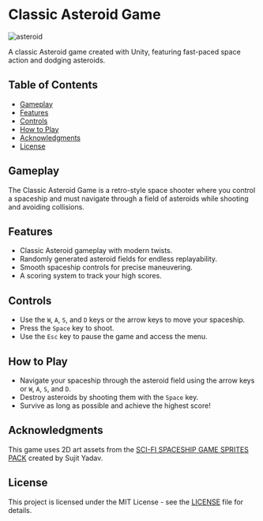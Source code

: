 # Classic Asteroid Game

![asteroid](https://github.com/calalalizade/UnityGames_Collection/assets/60787777/290112c7-ca65-4c05-a030-6f4bbe89c63c)

A classic Asteroid game created with Unity, featuring fast-paced space action and dodging asteroids.

## Table of Contents

- [Gameplay](#gameplay)
- [Features](#features)
- [Controls](#controls)
- [How to Play](#how-to-play)
- [Acknowledgments](#acknowledgments)
- [License](#license)

## Gameplay

The Classic Asteroid Game is a retro-style space shooter where you control a spaceship and must navigate through a field of asteroids while shooting and avoiding collisions.

## Features

- Classic Asteroid gameplay with modern twists.
- Randomly generated asteroid fields for endless replayability.
- Smooth spaceship controls for precise maneuvering.
- A scoring system to track your high scores.

## Controls

- Use the `W`, `A`, `S`, and `D` keys or the arrow keys to move your spaceship.
- Press the `Space` key to shoot.
- Use the `Esc` key to pause the game and access the menu.

## How to Play

- Navigate your spaceship through the asteroid field using the arrow keys or `W`, `A`, `S`, and `D`.
- Destroy asteroids by shooting them with the `Space` key.
- Survive as long as possible and achieve the highest score!

## Acknowledgments

This game uses 2D art assets from the [SCI-FI SPACESHIP GAME SPRITES PACK](https://unluckystudio.com/game-art-giveaway-3-sci-fi-spaceship-game-sprites-pack/) created by Sujit Yadav.

## License

This project is licensed under the MIT License - see the [LICENSE](../LICENSE) file for details.
